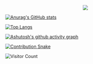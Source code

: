 <p align="center">
  <img src="https://readme-typing-svg.herokuapp.com?font=Fira+Code&pause=1000&color=58A6FF&center=true&vCenter=true&width=435&lines=Hello+World!;Full+Stack+Developer;Open+Source+Enthusiast" />
</p>

[![Anurag's GitHub stats](https://github-readme-stats.vercel.app/api?username=ShyDevilBoy&show_icons=true&theme=radical)](https://github.com/anuraghazra/github-readme-stats)

[![Top Langs](https://github-readme-stats.vercel.app/api/top-langs/?username=ShyDevilBoy&layout=compact&theme=dark)](https://github.com/anuraghazra/github-readme-stats)

[![Ashutosh's github activity graph](https://github-readme-activity-graph.vercel.app/graph?username=ShyDevilBoy&theme=github)](https://github.com/ashutosh00710/github-readme-activity-graph)

[![Contribution Snake](https://raw.githubusercontent.com/ShyDevilBoy/ShyDevilBoy/output/github-contribution-grid-snake.svg)](https://github.com/Platane/snk)

![Visitor Count](https://visitor-badge.laobi.icu/badge?page_id=ShyDevilBoy.ShyDevilBoy)

